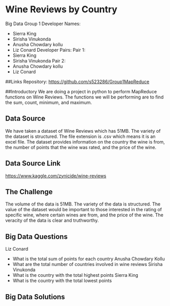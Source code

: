 # Wine Reviews by Country
Big Data
Group 1
Developer Names:
- Sierra King
- Sirisha Vinukonda
- Anusha Chowdary kollu
- Liz Conard
Developer Pairs:
Pair 1:
- Sierra King
- Sirisha Vinukonda
Pair 2:
- Anusha Chowdary kollu
- Liz Conard

##Links
Repository: https://github.com/s523286/Group1MapReduce

##Introductory
We are doing a project in python to perform MapReduce functions on Wine Reviews. The functions we will be performing are to find the sum, count, minimum, and maximum.

## Data Source
We have taken a dataset of Wine Reviews which has 51MB. The variety of the dataset is structured. The file extension is .csv which means it is an excel file.  The dataset provides information on the country the wine is from, the number of points that the wine was rated, and the price of the wine. 

## Data Source Link
https://www.kaggle.com/zynicide/wine-reviews

## The Challenge
The volume of the data is 51MB.
The variety of the data is structured.
The value of the dataset would be important to those interested in the rating of specific wine, where certain wines are from, and the price of the wine.
The veracity of the data is clear and truthworthy.

## Big Data Questions
Liz Conard
- What is the total sum of points for each country
Anusha Chowdary Kollu
- What are the total number of countries involved in wine reviews
Sirisha Vinukonda
- What is the country with the total highest points
Sierra King
- What is the country with the total lowest points

## Big Data Solutions
